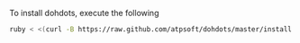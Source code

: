 To install dohdots, execute the following
``` bash
ruby < <(curl -B https://raw.github.com/atpsoft/dohdots/master/install.rb)
```

